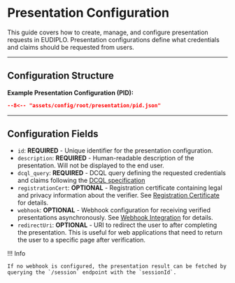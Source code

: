 # Presentation Configuration

This guide covers how to create, manage, and configure presentation requests in
EUDIPLO. Presentation configurations define what credentials and claims should
be requested from users.

---

## Configuration Structure

**Example Presentation Configuration (PID):**

```json
--8<-- "assets/config/root/presentation/pid.json"
```

---

## Configuration Fields

- `id`: **REQUIRED** - Unique identifier for the presentation configuration.
- `description`: **REQUIRED** - Human-readable description of the presentation. Will not be displayed to the end user.
- `dcql_query`: **REQUIRED** - DCQL query defining the requested credentials and claims following the [DCQL specification](https://openid.net/specs/openid-4-verifiable-presentations-1_0.html#name-digital-credentials-query-l)
- `registrationCert`: **OPTIONAL** - Registration certificate containing legal and privacy information about the verifier. See [Registration Certificate](../registrar.md#registration-certificate) for details.
- `webhook`: **OPTIONAL** - Webhook configuration for receiving verified presentations asynchronously. See [Webhook Integration](../../architecture/webhooks.md#presentation-webhook) for details.
- `redirectUri`: **OPTIONAL** - URI to redirect the user to after completing the presentation. This is useful for web applications that need to return the user to a specific page after verification.

!!! Info

    If no webhook is configured, the presentation result can be fetched by querying the `/session` endpoint with the `sessionId`.
